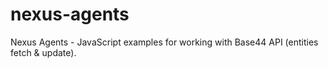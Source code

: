 # nexus-agents
Nexus Agents - JavaScript examples for working with Base44 API (entities fetch &amp; update).
